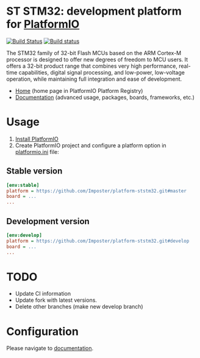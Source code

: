# ST STM32: development platform for [PlatformIO](http://platformio.org)
[![Build Status](https://travis-ci.org/platformio/platform-ststm32.svg?branch=develop)](https://travis-ci.org/platformio/platform-ststm32)
[![Build status](https://ci.appveyor.com/api/projects/status/y5dayom6bltenoeh/branch/develop?svg=true)](https://ci.appveyor.com/project/ivankravets/platform-ststm32/branch/develop)

The STM32 family of 32-bit Flash MCUs based on the ARM Cortex-M processor is designed to offer new degrees of freedom to MCU users. It offers a 32-bit product range that combines very high performance, real-time capabilities, digital signal processing, and low-power, low-voltage operation, while maintaining full integration and ease of development.

* [Home](http://platformio.org/platforms/ststm32) (home page in PlatformIO Platform Registry)
* [Documentation](http://docs.platformio.org/page/platforms/ststm32.html) (advanced usage, packages, boards, frameworks, etc.)

# Usage

1. [Install PlatformIO](http://platformio.org)
2. Create PlatformIO project and configure a platform option in [platformio.ini](http://docs.platformio.org/page/projectconf.html) file:

## Stable version

```ini
[env:stable]
platform = https://github.com/Imposter/platform-ststm32.git#master
board = ...
...
```

## Development version

```ini
[env:develop]
platform = https://github.com/Imposter/platform-ststm32.git#develop
board = ...
...
```

# TODO
- Update CI information
- Update fork with latest versions.
- Delete other branches (make new develop branch)

# Configuration

Please navigate to [documentation](http://docs.platformio.org/page/platforms/ststm32.html).
